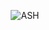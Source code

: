 <p align="center">
  <img src="https://github.com/joonyle99/ASH/assets/67359781/8c61c284-a195-4add-b488-ebe88a06bb89" alt="ASH">
</p>
